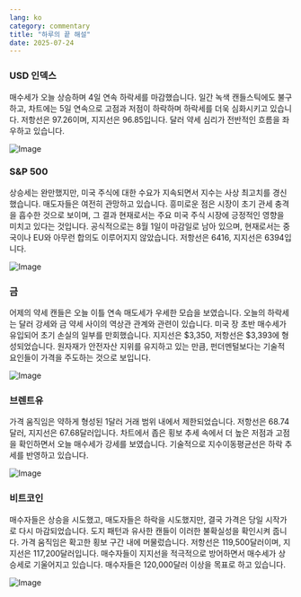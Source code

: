 ```yaml
---
lang: ko
category: commentary
title: "하루의 끝 해설"
date: 2025-07-24
---
```


### USD 인덱스

매수세가 오늘 상승하며 4일 연속 하락세를 마감했습니다. 일간 녹색 캔들스틱에도 불구하고, 차트에는 5일 연속으로 고점과 저점이 하락하며 하락세를 더욱 심화시키고 있습니다. 저항선은 97.26이며, 지지선은 96.85입니다. 달러 약세 심리가 전반적인 흐름을 좌우하고 있습니다.

![Image](https://markleighedu.github.io/img/Jul-2025/24-Jul-2025/usdindex.jpg)

### S&P 500

상승세는 완만했지만, 미국 주식에 대한 수요가 지속되면서 지수는 사상 최고치를 경신했습니다. 매도자들은 여전히 관망하고 있습니다. 흥미로운 점은 시장이 초기 관세 충격을 흡수한 것으로 보이며, 그 결과 현재로서는 주요 미국 주식 시장에 긍정적인 영향을 미치고 있다는 것입니다. 공식적으로는 8월 1일이 마감일로 남아 있으며, 현재로서는 중국이나 EU와 아무런 합의도 이루어지지 않았습니다. 저항선은 6416, 지지선은 6394입니다.

![Image](https://markleighedu.github.io/img/Jul-2025/24-Jul-2025/sp500.jpg)

### 금

어제의 약세 캔들은 오늘 이틀 연속 매도세가 우세한 모습을 보였습니다. 오늘의 하락세는 달러 강세와 금 약세 사이의 역상관 관계와 관련이 있습니다. 미국 장 초반 매수세가 유입되어 초기 손실의 일부를 만회했습니다. 지지선은 $3,350, 저항선은 $3,393에 형성되었습니다. 원자재가 안전자산 지위를 유지하고 있는 만큼, 펀더멘털보다는 기술적 요인들이 가격을 주도하는 것으로 보입니다.

![Image](https://markleighedu.github.io/img/Jul-2025/24-Jul-2025/gold.jpg)

### 브렌트유

가격 움직임은 약하게 형성된 1달러 거래 범위 내에서 제한되었습니다. 저항선은 68.74달러, 지지선은 67.68달러입니다. 차트에서 좁은 횡보 추세 속에서 더 높은 저점과 고점을 확인하면서 오늘 매수세가 강세를 보였습니다. 기술적으로 지수이동평균선은 하락 추세를 반영하고 있습니다.

![Image](https://markleighedu.github.io/img/Jul-2025/24-Jul-2025/brentoil.jpg)

### 비트코인

매수자들은 상승을 시도했고, 매도자들은 하락을 시도했지만, 결국 가격은 당일 시작가로 다시 마감되었습니다. 도지 패턴과 유사한 캔들이 이러한 불확실성을 확인시켜 줍니다. 가격 움직임은 확고한 횡보 구간 내에 머물렀습니다. 저항선은 119,500달러이며, 지지선은 117,200달러입니다. 매수자들이 지지선을 적극적으로 방어하면서 매수세가 상승세로 기울어지고 있습니다. 매수자들은 120,000달러 이상을 목표로 하고 있습니다.

![Image](https://markleighedu.github.io/img/Jul-2025/24-Jul-2025/bitcoin.jpg)

